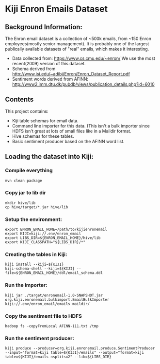 Kiji Enron Emails Dataset
=========================

## Background Information:

The Enron email dataset is a collection of ~500k emails, from ~150 Enron employees(mostly senior management).
It is probably one of the largest publically available datasets of "real" emails, which makes it interesting.

* Data collected from: https://www.cs.cmu.edu/~enron/
We use the most recent(2009) version of this dataset.
* Schema derived from http://www.isi.edu/~adibi/Enron/Enron_Dataset_Report.pdf
* Sentiment words derived from AFINN: http://www2.imm.dtu.dk/pubdb/views/publication_details.php?id=6010

## Contents

This project contains:
* Kiji table schemas for email data.
* Command line importer for this data.  (This isn't a bulk importer since HDFS isn't great at lots of 
small files like in a Maildir format.
* Hive schemas for these tables.
* Basic sentiment producer based on the AFINN word list.

## Loading the dataset into Kiji:

### Compile everything
    mvn clean package

### Copy jar to lib dir
    mkdir hive/lib
    cp hive/target/*.jar hive/lib

### Setup the environment:

    export ENRON_EMAIL_HOME=/path/to/kijienronemail
    export KIJI=kiji://.env/enron_email
    export LIBS_DIR=${ENRON_EMAIL_HOME}/hive/lib
    export KIJI_CLASSPATH="${LIBS_DIR}/*"
  
### Creating the tables in Kiji:

    kiji install --kiji=${KIJI}
    kiji-schema-shell --kiji=${KIJI} --file=${ENRON_EMAIL_HOME}/ddl/email_schema.ddl

### Run the importer:

    kiji jar ./target/enronemail-1.0-SNAPSHOT.jar org.kiji.enronemail.bulkimport.EmailBulkImporter kiji://.env/enron_email/emails maildir/

### Copy the sentiment file to HDFS

    hadoop fs -copyFromLocal AFINN-111.txt /tmp

### Run the sentiment producer:

    kiji produce --producer=org.kiji.enronemail.produce.SentimentProducer --input="format=kiji table=${KIJI}/emails" --output="format=kiji table=${KIJI}/emails nsplits=2" --lib=${LIBS_DIR}



